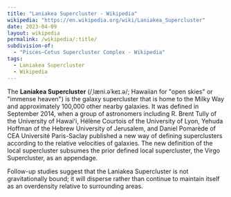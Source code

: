 ```yaml
---
title: "Laniakea Supercluster - Wikipedia"
wikipedia: "https://en.wikipedia.org/wiki/Laniakea_Supercluster"
date: 2023-04-09
layout: wikipedia
permalink: /wikipedia/:title/
subdivision-of:
  - "Pisces–Cetus Supercluster Complex - Wikipedia"
tags:
  - Laniakea Supercluster
  - Wikipedia
---
```

The **Laniakea Supercluster** (/ˌlæni.əˈkeɪ.ə/; Hawaiian for "open skies" or "immense heaven") is the galaxy supercluster that is home to the Milky Way and approximately 100,000 other nearby galaxies. It was defined in September 2014, when a group of astronomers including R. Brent Tully of the University of Hawaiʻi, Hélène Courtois of the University of Lyon, Yehuda Hoffman of the Hebrew University of Jerusalem, and Daniel Pomarède of CEA Université Paris-Saclay published a new way of defining superclusters according to the relative velocities of galaxies. The new definition of the local supercluster subsumes the prior defined local supercluster, the Virgo Supercluster, as an appendage.

Follow-up studies suggest that the Laniakea Supercluster is not gravitationally bound; it will disperse rather than continue to maintain itself as an overdensity relative to surrounding areas.